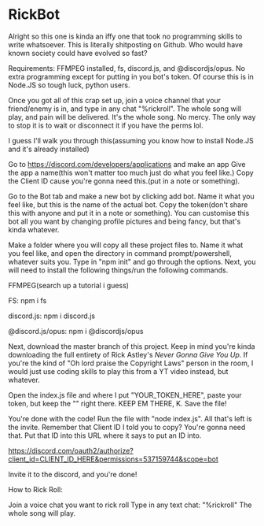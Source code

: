 # RickBot
Alright so this one is kinda an iffy one that took no programming skills to write whatsoever. This is literally shitposting on Github.
Who would have known society could have evolved so fast?

Requirements: FFMPEG installed, fs, discord.js, and @discordjs/opus. No extra programming except for putting in you bot's token. Of course this is in Node.JS so tough luck, python users.

Once you got all of this crap set up, join a voice channel that your friend/enemy is in, and type in any chat "%rickroll". The whole song will play, and pain will be delivered. It's the whole song. No mercy. The only way to stop it is to wait or disconnect it if you have the perms lol.


I guess I'll walk you through this(assuming you know how to install Node.JS and it's already installed)

Go to https://discord.com/developers/applications and make an app
Give the app a name(this won't matter too much just do what you feel like.)
Copy the Client ID cause you're gonna need this.(put in a note or something).

Go to the Bot tab and make a new bot by clicking add bot. Name it what you feel like, but this is the name of the actual bot.
Copy the token(don't share this with anyone and put it in a note or something).
You can customise this bot all you want by changing profile pictures and being fancy, but that's kinda whatever.

Make a folder where you will copy all these project files to. Name it what you feel like, and open the directory in command prompt/powershell, whatever suits you.
Type in "npm init" and go through the options. Next, you will need to install the following things/run the following commands.

FFMPEG(search up a tutorial i guess)

FS: npm i fs

discord.js: npm i discord.js

@discord.js/opus: npm i @discordjs/opus


Next, download the master branch of this project. Keep in mind you're kinda downloading the full entirety of Rick Astley's <i>Never Gonna Give You Up</i>. If you're the kind of "Oh lord praise the Copyright Laws" person in the room, I would just use coding skills to play this from a YT video instead, but whatever.


Open the index.js file and where I put "YOUR_TOKEN_HERE", paste your token, but keep the "" right there. KEEP EM THERE, K. Save the file!

You're done with the code! Run the file with "node index.js".
All that's left is the invite. Remember that Client ID I told you to copy? You're gonna need that. Put that ID into this URL where it says to put an ID into.

https://discord.com/oauth2/authorize?client_id=CLIENT_ID_HERE&permissions=537159744&scope=bot

Invite it to the discord, and you're done!

How to Rick Roll:

Join a voice chat you want to rick roll
Type in any text chat: "%rickroll"
The whole song will play.
